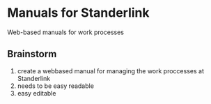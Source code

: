 # Manuals for Standerlink
Web-based manuals for work processes
## Brainstorm
  1. create a webbased manual for managing the work proccesses at Standerlink
  2. needs to be easy readable
  3. easy editable
